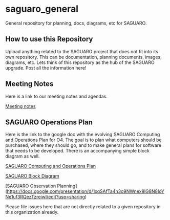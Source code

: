 # saguaro_general
General repository for planning, docs, diagrams, etc for SAGUARO.

## How to use this Repository
Upload anything related to the SAGUARO project that does not fit into its own repository.  This can be documentation, planning documents, images, diagrams, etc.
Lets think of this repository as the hub of the SAGUARO upgrade.  Post all the information here!

## Meeting Notes
Here is a link to our meeting notes and agendas.

[Meeting notes](https://docs.google.com/document/d/1uN0iVtkUOsV3FsXo3ljojo7nd__hUTVPpq1czdvb7Yw/edit?usp=sharing)

## SAGUARO Operations Plan
Here is the link to the google doc with the evolving SAGUARO Computing and Operations Plan for O4.  The goal is to plan what computers should be purchased, where they should go, and to make general plans for software that needs to be developed.  There is an accompanying simple block diagram as well.

[SAGUARO Computing and Operations Plan](https://docs.google.com/document/d/1S7n8wnCywBKhiX74f3QUyEWpe4SCOEe8pkYLOltS6d8/edit?usp=sharing)

[SAGUARO Block Diagram](https://docs.google.com/drawings/d/1pSCN-4sajPUx45Pfv0m0NWWPidnngOvWjHJb6MH2Bqg/edit?usp=sharing)

[SAGUARO Observation Planning] (https://docs.google.com/presentation/d/1xqSAfTa4n3o9NWnex8lG8N8IoYNe1uf3RQezTzreiwI/edit?usp=sharing)

Please file issues here that are not directly related to a given repository in this organization already.
